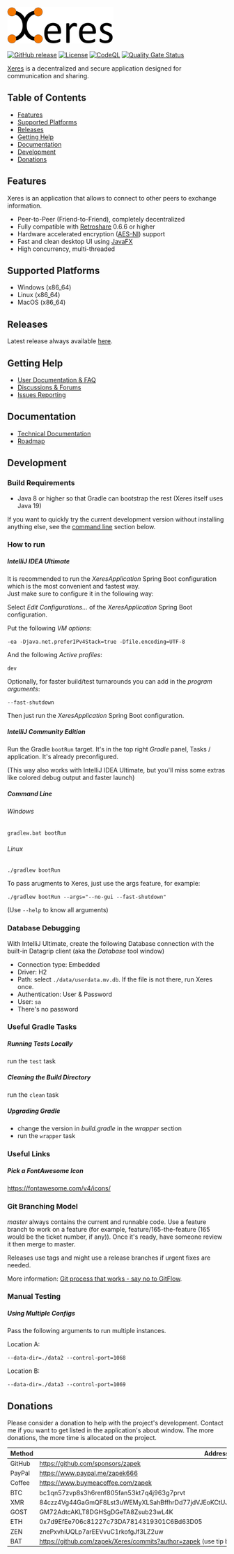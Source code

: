 [![Main site](docs/logo.png)](https://xeres.io)

[![GitHub release](https://img.shields.io/github/release/zapek/Xeres.svg?label=latest%20release)](https://github.com/zapek/Xeres/releases/latest)
[![License](https://img.shields.io/github/license/zapek/Xeres.svg)](https://github.com/zapek/Xeres/blob/master/LICENSE)
[![CodeQL](https://github.com/zapek/Xeres/actions/workflows/analysis.yml/badge.svg)](https://github.com/zapek/Xeres/actions/workflows/analysis.yml)
[![Quality Gate Status](https://sonarcloud.io/api/project_badges/measure?project=zapek_Xeres&metric=alert_status)](https://sonarcloud.io/summary/new_code?id=zapek_Xeres)

[Xeres](https://xeres.io) is a decentralized and secure application designed for communication and sharing.

## Table of Contents

- [Features](#features)
- [Supported Platforms](#supported-platforms)
- [Releases](#releases)
- [Getting Help](#getting-help)
- [Documentation](#documentation)
- [Development](#development)
- [Donations](#donations)

## Features

Xeres is an application that allows to connect to other peers to exchange information.

- Peer-to-Peer (Friend-to-Friend), completely decentralized
- Fully compatible with [Retroshare](https://retroshare.cc) 0.6.6 or higher
- Hardware accelerated encryption ([AES-NI](https://en.wikipedia.org/wiki/AES_instruction_set)) support
- Fast and clean desktop UI using [JavaFX](https://openjfx.io/)
- High concurrency, multi-threaded

## Supported Platforms

- Windows (x86_64)
- Linux (x86_64)
- MacOS (x86_64)

## Releases

Latest release always available [here](https://github.com/zapek/Xeres/releases/latest).

## Getting Help

- [User Documentation & FAQ](https://xeres.io/docs/)
- [Discussions & Forums](https://github.com/zapek/Xeres/discussions)
- [Issues Reporting](https://github.com/zapek/Xeres/issues)

## Documentation

- [Technical Documentation](https://github.com/zapek/Xeres/wiki)
- [Roadmap](https://github.com/users/zapek/projects/4)

## Development

### Build Requirements

- Java 8 or higher so that Gradle can bootstrap the rest (Xeres itself uses Java 19)

If you want to quickly try the current development version without installing anything else, see the [command line](#command-line) section below.

### How to run

##### IntelliJ IDEA Ultimate

It is recommended to run the _XeresApplication_ Spring Boot configuration which is the most convenient and fastest way.  
Just make sure to configure it in the following way:

Select _Edit Configurations..._ of the _XeresApplication_ Spring Boot configuration.

Put the following _VM options_:

    -ea -Djava.net.preferIPv4Stack=true -Dfile.encoding=UTF-8

And the following _Active profiles_:

    dev

Optionally, for faster build/test turnarounds you can add in the _program arguments_:

	--fast-shutdown

Then just run the _XeresApplication_ Spring Boot configuration.

##### IntelliJ Community Edition

Run the Gradle ``bootRun`` target. It's in the top right _Gradle_ panel, Tasks / application. It's already preconfigured.

(This way also works with IntelliJ IDEA Ultimate, but you'll miss some extras like colored debug output and faster launch)

##### Command Line

###### Windows

	gradlew.bat bootRun

###### Linux

	./gradlew bootRun

To pass arugments to Xeres, just use the args feature, for example:

	./gradlew bootRun --args="--no-gui --fast-shutdown"

(Use ``--help`` to know all arguments)

### Database Debugging

With IntelliJ Ultimate, create the following Database connection with the built-in Datagrip client (aka the _Database_ tool window)

- Connection type: Embedded
- Driver: H2
- Path: select ``./data/userdata.mv.db``. If the file is not there, run Xeres once.
- Authentication: User & Password
- User: ``sa``
- There's no password

### Useful Gradle Tasks

##### Running Tests Locally

run the ``test`` task

##### Cleaning the Build Directory

run the ``clean`` task

##### Upgrading Gradle

- change the version in _build.gradle_ in the _wrapper_ section
- run the ``wrapper`` task

### Useful Links

##### Pick a FontAwesome Icon

https://fontawesome.com/v4/icons/

### Git Branching Model

*master* always contains the current and runnable code. Use a feature branch to work on a feature (for example, feature/165-the-feature (165 would be the ticket number, if any)). Once it's ready, have someone review it then merge to master.

Releases use tags and might use a release branches if urgent fixes are needed.

More information: [Git process that works - say no to GitFlow](https://reallifeprogramming.com/git-process-that-works-say-no-to-gitflow-50bf2038ccf7).

### Manual Testing

##### Using Multiple Configs

Pass the following arguments to run multiple instances.

Location A:

	--data-dir=./data2 --control-port=1068

Location B:

	--data-dir=./data3 --control-port=1069
	
## Donations

Please consider a donation to help with the project's development. Contact me if you want to get listed in the application's about window. The more donations, the more time is allocated on the project.

| Method | Address                                                                                         |
|--------|-------------------------------------------------------------------------------------------------|
| GitHub | https://github.com/sponsors/zapek                                                               |
| PayPal | https://www.paypal.me/zapek666                                                                  |
| Coffee | https://www.buymeacoffee.com/zapek                                                              |
| BTC    | bc1qn57zvp8s3h6renf805fan53kt7q4j963g7prvt                                                      |
| XMR    | 84czz4Vg44GaGmQF8Lst3uWEMyXLSahBffhrDd77jdVJEoKCtUJF96mGQ4XzcYrLG1JGaj2hr2sMoDoihQ52MT1jMBnucyu |
| GOST   | GM72AdtcAKLT8DGHSgDGeTA8Zsub23wL4K                                                              |
| ETH    | 0x7d9EfEe706c81227c73DA7814319301C6Bd63D05                                                      |
| ZEN    | znePxvhiUQLp7arEEVvuC1rkofgJf3LZ2uw                                                             |
| BAT    | https://github.com/zapek/Xeres/commits?author=zapek (use tip button in Brave browser)           |
